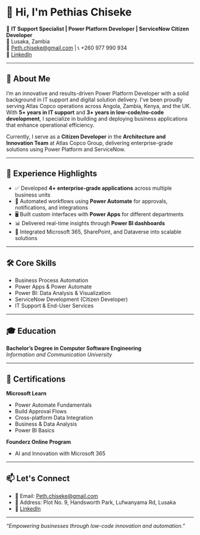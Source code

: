 
# 👋 Hi, I'm Pethias Chiseke

🎯 **IT Support Specialist | Power Platform Developer | ServiceNow Citizen Developer**  
📍 Lusaka, Zambia  
📧 Peth.chiseke@gmail.com | 📞 +260 977 990 934  
🔗 [LinkedIn](https://www.linkedin.com/in/pethias)

---

## 🚀 About Me

I’m an innovative and results-driven Power Platform Developer with a solid background in IT support and digital solution delivery. I've been proudly serving Atlas Copco operations across Angola, Zambia, Kenya, and the UK. With **5+ years in IT support** and **3+ years in low-code/no-code development**, I specialize in building and deploying business applications that enhance operational efficiency.

Currently, I serve as a **Citizen Developer** in the **Architecture and Innovation Team** at Atlas Copco Group, delivering enterprise-grade solutions using Power Platform and ServiceNow.

---

## 💼 Experience Highlights

- ✅ Developed **4+ enterprise-grade applications** across multiple business units
- 🔁 Automated workflows using **Power Automate** for approvals, notifications, and integrations
- 🖥️ Built custom interfaces with **Power Apps** for different departments
- 📊 Delivered real-time insights through **Power BI dashboards**
- 🔗 Integrated Microsoft 365, SharePoint, and Dataverse into scalable solutions

---

## 🛠️ Core Skills

- Business Process Automation  
- Power Apps & Power Automate  
- Power BI: Data Analysis & Visualization  
- ServiceNow Development (Citizen Developer)  
- IT Support & End-User Services

---

## 🎓 Education

**Bachelor’s Degree in Computer Software Engineering**  
*Information and Communication University*

---

## 📜 Certifications

**Microsoft Learn**
- Power Automate Fundamentals  
- Build Approval Flows  
- Cross-platform Data Integration  
- Business & Data Analysis  
- Power BI Basics

**Founderz Online Program**
- AI and Innovation with Microsoft 365

---

## 📫 Let's Connect

- 📧 Email: Peth.chiseke@gmail.com  
- 📍 Address: Plot No. 9, Handsworth Park, Lufwanyama Rd, Lusaka  
- 💼 [LinkedIn](https://www.linkedin.com/in/pethias)  

---

_“Empowering businesses through low-code innovation and automation.”_
